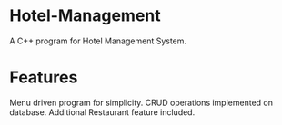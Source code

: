 # Hotel-Management
A C++ program for Hotel Management System.

# Features
Menu driven program for simplicity.
CRUD operations implemented on database.
Additional Restaurant feature included.
